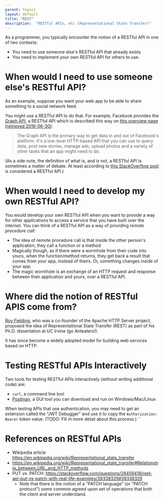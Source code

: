 ```yaml
---
parent: Topics
layout: default
title: "REST"
description:  "RESTful APIs, etc (Representational State Transfer)"
---
```


As a programmer, you typically encounter the notion of a RESTful API in one of two contexts:
* You need to use someone else's RESTful API that already exists
* You need to implement your own RESTful API for others to use.

# When would I need to use someone else's RESTful API?

As an example, suppose you want your web app to be able to share something to a social network feed.

You might use a RESTful API to do that.   For example, Facebook provides the [Graph API](https://developers.facebook.com/docs/graph-api), a RESTful API
which is described this way on [this overview page (retrieved 2016-06-30)](https://developers.facebook.com/docs/graph-api/overview/):

> The Graph API is the primary way to get data in and out of Facebook's platform. 
> It's a low-level HTTP-based API that you can use to query data, post new stories, 
> manage ads, upload photos and a variety of other tasks that an app might need to do.

(As a side note, the definition of what is, and is not, a RESTful API is sometimes a matter of debate.   At least 
according to [this StackOverflow post](http://stackoverflow.com/questions/4573963/is-facebook-graph-api-considered-a-restful-api) is considered a RESTful API.)

# When would I need to develop my own RESTful API?

You would develop your own RESTful API when you want to provide a way for other applications to access a service that you have built
over the internet.  You can think of a RESTful API as a way of providing *remote procedure call*:

* The idea of remote procedure call is that  inside the other person's application, they call a function or a method
* Magically though, as if there were a wormhole from their code into yours, when the function/method returns, they get back a result
  that comes from your app, instead of theirs.  Or, something changes inside of your app.
* The magic wormhole is an exchange of an HTTP request and response between their application and yours, over a RESTful API.

# Where did the notion of RESTful APIS come from?

[Roy Fielding](https://en.wikipedia.org/wiki/Roy_Fielding), who was a co-founder of the Apache HTTP Server project, 
proposed the idea of Representational State Transfer (REST) as part of his Ph.D. dissertation at UC Irvine (go Anteaters!).

It has since become a widely adopted model for building web services based on HTTP.

# Testing RESTful APIs Interactively

Two tools for testing RESTful APIs interactively (without writing additional code) are:
* `curl`, a command line tool
* [Postman](https://www.postman.com/downloads/), a GUI tool you can download and run on Windows/Mac/Linux

When testing APIs that use authentication, you may need to get an extension called the "JWT Debugger" and use it to copy the `Authorization: Bearer` token value.  (TODO: Fill in more detail about this process.)
``

# References on RESTful APIs

* Wikipedia article <https://en.wikipedia.org/wiki/Representational_state_transfer>
* <https://en.wikipedia.org/wiki/Representational_state_transfer#Relationship_between_URL_and_HTTP_methods>
* PUT vs. PATCH: <https://stackoverflow.com/questions/28459418/rest-api-put-vs-patch-with-real-life-examples/39338329#39338329>
   * Note that there is the notion of a "PATCH language" (or "PATCH protocol") some common agreed upon set of operations that both the client and server understand.  
